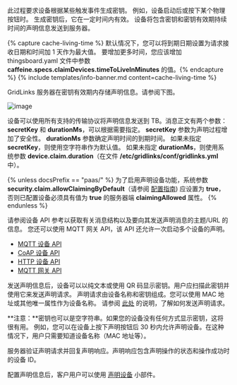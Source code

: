 此过程要求设备根据某些触发事件生成密钥。
例如，设备启动后或按下某个物理按钮时。
生成密钥后，它在一定时间内有效。
设备将包含密钥和密钥有效期持续时间的声明信息发送到服务器。

{% capture cache-living-time %}
默认情况下，您可以将到期日期设置为请求接收日期和时间加 1 天作为最大值。
要增加更多时间，您应该增加 thingsboard.yaml 文件中参数 **caffeine.specs.claimDevices.timeToLiveInMinutes** 的值。{% endcapture %}
{% include templates/info-banner.md content=cache-living-time %}

GridLinks 服务器在密钥有效期内存储声明信息。请参阅下图。

![image](/images/user-guide/claiming-devices/device-side-key-diagram.png)

设备可以使用所有支持的传输协议将声明信息发送到 TB。消息正文有两个参数：**secretKey** 和 **durationMs**，可以根据需要指定。
**secretKey** 参数为声明过程增加了安全性。
**durationMs** 参数确定声明时间的到期时间。
如果未指定 **secretKey**，则使用空字符串作为默认值。
如果未指定 **durationMs**，则使用系统参数 **device.claim.duration**（在文件 **/etc/gridlinks/conf/gridlinks.yml** 中）。

{% unless docsPrefix == "paas/" %}
为了启用声明设备功能，系统参数 **security.claim.allowClaimingByDefault**（请参阅 [配置指南](/docs/user-guide/install/{{docsPrefix}}config/))
应设置为 **true**，否则已配置设备必须具有值为 **true** 的服务器端 **claimingAllowed** 属性。
{% endunless %}

请参阅设备 API 参考以获取有关消息结构以及要向其发送声明消息的主题/URL 的信息。
您还可以使用 MQTT 网关 API，该 API 还允许一次启动多个设备的声明。

- [MQTT 设备 API](/docs/{{docsPrefix}}reference/mqtt-api/#claiming-devices)
- [CoAP 设备 API](/docs/{{docsPrefix}}reference/coap-api/#claiming-devices)
- [HTTP 设备 API](/docs/{{docsPrefix}}reference/http-api/#claiming-devices)
- [MQTT 网关 API](/docs/{{docsPrefix}}reference/gateway-mqtt-api/#claiming-devices-api)


发送声明信息后，设备可以以纯文本或使用 QR 码显示密钥。用户应扫描此密钥并使用它来发送声明请求。
声明请求由设备名称和密钥组成。您可以使用 MAC 地址或其他唯一属性作为设备名称。
请参阅 [此处](/docs/{{docsPrefix}}user-guide/claiming-devices/#device-claiming-api-request) 的说明，了解如何发送声明请求。

**注意：**密钥也可以是空字符串。如果您的设备没有任何方式显示密钥，这将很有用。
例如，您可以在设备上按下声明按钮后 30 秒内允许声明设备。在这种情况下，用户只需要知道设备名称（MAC 地址等）。

服务器验证声明请求并回复声明响应。声明响应包含声明操作的状态和操作成功时的设备 ID。

配置声明信息后，客户用户可以使用 [声明设备](/docs/{{docsPrefix}}user-guide/claiming-devices/#device-claiming-widget) 小部件。